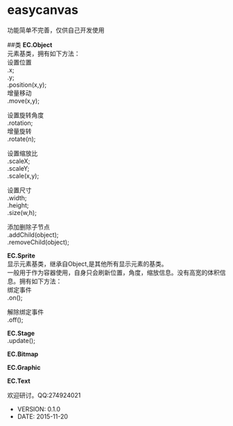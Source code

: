 easycanvas
============

功能简单不完善，仅供自己开发使用

##类
**EC.Object**  
元素基类，拥有如下方法：  
设置位置  
.x;  
.y;  
.position(x,y);  
增量移动  
.move(x,y);  

设置旋转角度  
.rotation;  
增量旋转  
.rotate(n);  

设置缩放比  
.scaleX;  
.scaleY;  
.scale(x,y);  

设置尺寸  
.width;  
.height;  
.size(w,h);  

添加删除子节点  
.addChild(object);  
.removeChild(object);  


**EC.Sprite**  
显示元素基类，继承自Object,是其他所有显示元素的基类。  
一般用于作为容器使用，自身只会刷新位置，角度，缩放信息。没有高宽的体积信息。拥有如下方法：  
绑定事件  
.on();  

解除绑定事件  
.off();  


**EC.Stage**  
.update();  


**EC.Bitmap**  
  


**EC.Graphic**  
  


**EC.Text**  
  


欢迎研讨。QQ:274924021  



 * VERSION: 0.1.0
 * DATE: 2015-11-20
